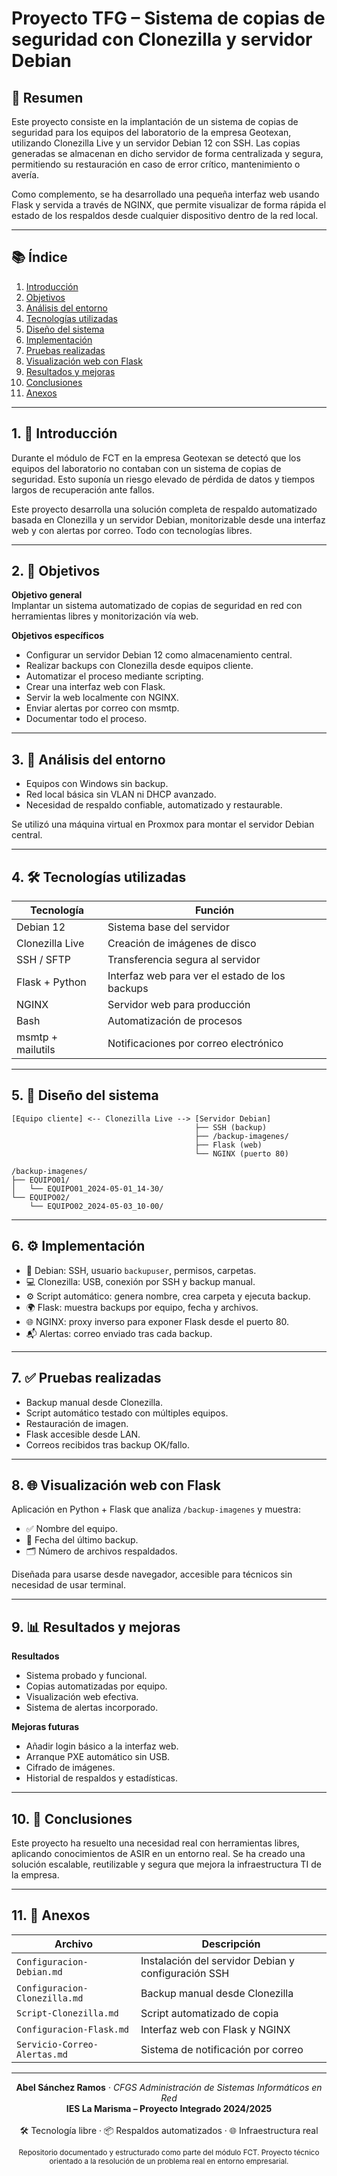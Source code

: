 # Proyecto TFG – Sistema de copias de seguridad con Clonezilla y servidor Debian

## 📌 Resumen

Este proyecto consiste en la implantación de un sistema de copias de seguridad para los equipos del laboratorio de la empresa Geotexan, utilizando Clonezilla Live y un servidor Debian 12 con SSH. Las copias generadas se almacenan en dicho servidor de forma centralizada y segura, permitiendo su restauración en caso de error crítico, mantenimiento o avería.

Como complemento, se ha desarrollado una pequeña interfaz web usando Flask y servida a través de NGINX, que permite visualizar de forma rápida el estado de los respaldos desde cualquier dispositivo dentro de la red local.

---

## 📚 Índice

1. [Introducción](#1-introducción)  
2. [Objetivos](#2-objetivos)  
3. [Análisis del entorno](#3-análisis-del-entorno)  
4. [Tecnologías utilizadas](#4-tecnologías-utilizadas)  
5. [Diseño del sistema](#5-diseño-del-sistema)  
6. [Implementación](#6-implementación)  
7. [Pruebas realizadas](#7-pruebas-realizadas)  
8. [Visualización web con Flask](#8-visualización-web-con-flask)  
9. [Resultados y mejoras](#9-resultados-y-mejoras)  
10. [Conclusiones](#10-conclusiones)  
11. [Anexos](#11-anexos)

---

## 1. 📘 Introducción

Durante el módulo de FCT en la empresa Geotexan se detectó que los equipos del laboratorio no contaban con un sistema de copias de seguridad. Esto suponía un riesgo elevado de pérdida de datos y tiempos largos de recuperación ante fallos.

Este proyecto desarrolla una solución completa de respaldo automatizado basada en Clonezilla y un servidor Debian, monitorizable desde una interfaz web y con alertas por correo. Todo con tecnologías libres.

---

## 2. 🎯 Objetivos

**Objetivo general**  
Implantar un sistema automatizado de copias de seguridad en red con herramientas libres y monitorización vía web.

**Objetivos específicos**  
- Configurar un servidor Debian 12 como almacenamiento central.
- Realizar backups con Clonezilla desde equipos cliente.
- Automatizar el proceso mediante scripting.
- Crear una interfaz web con Flask.
- Servir la web localmente con NGINX.
- Enviar alertas por correo con msmtp.
- Documentar todo el proceso.

---

## 3. 🧩 Análisis del entorno

- Equipos con Windows sin backup.
- Red local básica sin VLAN ni DHCP avanzado.
- Necesidad de respaldo confiable, automatizado y restaurable.

Se utilizó una máquina virtual en Proxmox para montar el servidor Debian central.

---

## 4. 🛠️ Tecnologías utilizadas

| Tecnología        | Función                                               |
|-------------------|--------------------------------------------------------|
| Debian 12         | Sistema base del servidor                             |
| Clonezilla Live   | Creación de imágenes de disco                         |
| SSH / SFTP        | Transferencia segura al servidor                      |
| Flask + Python    | Interfaz web para ver el estado de los backups        |
| NGINX             | Servidor web para producción                          |
| Bash              | Automatización de procesos                            |
| msmtp + mailutils | Notificaciones por correo electrónico                 |

---

## 5. 🧱 Diseño del sistema

```plaintext
[Equipo cliente] <-- Clonezilla Live --> [Servidor Debian]
                                         ├── SSH (backup)
                                         ├── /backup-imagenes/
                                         ├── Flask (web)
                                         └── NGINX (puerto 80)
```

```plaintext
/backup-imagenes/
├── EQUIPO01/
│   └── EQUIPO01_2024-05-01_14-30/
└── EQUIPO02/
    └── EQUIPO02_2024-05-03_10-00/
```

---

## 6. ⚙️ Implementación

- 🔧 Debian: SSH, usuario `backupuser`, permisos, carpetas.
- 💻 Clonezilla: USB, conexión por SSH y backup manual.
- ⚙️ Script automático: genera nombre, crea carpeta y ejecuta backup.
- 🌍 Flask: muestra backups por equipo, fecha y archivos.
- 🌐 NGINX: proxy inverso para exponer Flask desde el puerto 80.
- 📬 Alertas: correo enviado tras cada backup.

---

## 7. ✅ Pruebas realizadas

- Backup manual desde Clonezilla.
- Script automático testado con múltiples equipos.
- Restauración de imagen.
- Flask accesible desde LAN.
- Correos recibidos tras backup OK/fallo.

---

## 8. 🌐 Visualización web con Flask

Aplicación en Python + Flask que analiza `/backup-imagenes` y muestra:

- ✅ Nombre del equipo.
- 📅 Fecha del último backup.
- 🗂️ Número de archivos respaldados.

Diseñada para usarse desde navegador, accesible para técnicos sin necesidad de usar terminal.

---

## 9. 📊 Resultados y mejoras

**Resultados**  
- Sistema probado y funcional.
- Copias automatizadas por equipo.
- Visualización web efectiva.
- Sistema de alertas incorporado.

**Mejoras futuras**  
- Añadir login básico a la interfaz web.
- Arranque PXE automático sin USB.
- Cifrado de imágenes.
- Historial de respaldos y estadísticas.

---

## 10. 🧠 Conclusiones

Este proyecto ha resuelto una necesidad real con herramientas libres, aplicando conocimientos de ASIR en un entorno real. Se ha creado una solución escalable, reutilizable y segura que mejora la infraestructura TI de la empresa.

---

## 11. 📎 Anexos

| Archivo                       | Descripción                                        |
|------------------------------|----------------------------------------------------|
| `Configuracion-Debian.md`    | Instalación del servidor Debian y configuración SSH |
| `Configuracion-Clonezilla.md`| Backup manual desde Clonezilla                     |
| `Script-Clonezilla.md`       | Script automatizado de copia                       |
| `Configuracion-Flask.md`     | Interfaz web con Flask y NGINX                     |
| `Servicio-Correo-Alertas.md` | Sistema de notificación por correo                 |

---

<p align="center">
  <strong>Abel Sánchez Ramos</strong>  
  · <em>CFGS Administración de Sistemas Informáticos en Red</em>  
  <br>
  <strong>IES La Marisma – Proyecto Integrado 2024/2025</strong>
  <br><br>
  🛠️ Tecnología libre · 📦 Respaldos automatizados · 🌐 Infraestructura real  
</p>

<p align="center">
  <sub>Repositorio documentado y estructurado como parte del módulo FCT. Proyecto técnico orientado a la resolución de un problema real en entorno empresarial.</sub>
</p>
